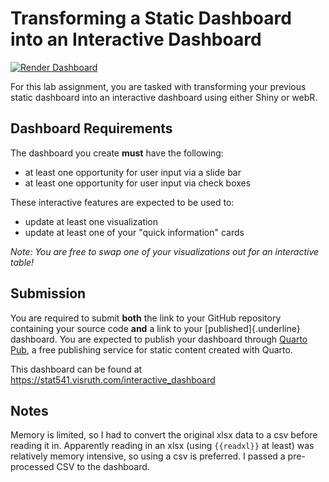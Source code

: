 # Transforming a Static Dashboard into an Interactive Dashboard
[![Render Dashboard](https://github.com/VisruthSK/lab-4/actions/workflows/quarto.yml/badge.svg)](https://github.com/VisruthSK/lab-4/actions/workflows/quarto.yml)

For this lab assignment, you are tasked with transforming your previous static
dashboard into an interactive dashboard using either Shiny or webR. 

## Dashboard Requirements

The dashboard you create **must** have the following:

- at least one opportunity for user input via a slide bar
- at least one opportunity for user input via check boxes 

These interactive features are expected to be used to:

- update at least one visualization
- update at least one of your "quick information" cards

*Note: You are free to swap one of your visualizations out for an interactive table!*

## Submission

You are required to submit **both** the link to your GitHub repository 
containing your source code **and** a link to your [published]{.underline}
dashboard. You are expected to publish your dashboard through
[Quarto Pub](https://quarto.org/docs/publishing/quarto-pub.html), a free
publishing service for static content created with Quarto. 

This dashboard can be found at <https://stat541.visruth.com/interactive_dashboard>

## Notes

Memory is limited, so I had to convert the original xlsx data to a csv before reading it in. Apparently reading in an xlsx (using `{{readxl}}` at least) was relatively memory intensive, so using a csv is preferred. I passed a pre-processed CSV to the dashboard.
